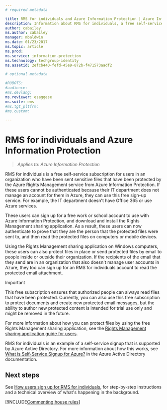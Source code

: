 ```yaml
---
# required metadata

title: RMS for individuals and Azure Information Protection | Azure Information Protection
description: Information about RMS for individuals, a free self-service subscription for users in an organization who have been sent sensitive files that have been protected by the Azure Rights Management service, but these users cannot be authenticated because their IT department does not manage an account for them in Azure. 
author: cabailey
ms.author: cabailey
manager: mbaldwin
ms.date: 01/23/2017
ms.topic: article
ms.prod:
ms.service: information-protection
ms.technology: techgroup-identity
ms.assetid: 2efcb440-fefd-45e9-872b-f471573aadf2

# optional metadata

#ROBOTS:
#audience:
#ms.devlang:
ms.reviewer: esaggese
ms.suite: ems
#ms.tgt_pltfrm:
#ms.custom:

---
```


# RMS for individuals and Azure Information Protection

>*Applies to: Azure Information Protection*

RMS for individuals is a free self-service subscription for users in an organization who have been sent sensitive files that have been protected by the Azure Rights Management service from Azure Information Protection. If these users cannot be authenticated because their IT department does not manage an account for them in Azure, they can use this free sign-up service. For example, the IT department doesn't have Office 365 or use Azure services.

These users can sign up for a free work or school account to use with Azure Information Protection, and download and install the Rights Management sharing application. As a result, these users can now authenticate to prove that they are the person that the protected files were sent to, and then read the protected files on computers or mobile devices.

Using the Rights Management sharing application on Windows computers, these users can also protect files in place or send protected files by email to people inside or outside their organization. If the recipients of the email that they send are in an organization that also doesn't manage user accounts in Azure, they too can sign up for an RMS for individuals account to read the protected email attachment.

> [!IMPORTANT]
> This free subscription ensures that authorized people can always read files that have been protected. Currently, you can also use this free subscription to protect documents and create new protected email messages, but the ability to author new protected content is intended for trial use only and might be removed in the future. 

For more information about how you can protect files by using the free Rights Management sharing application, see the [Rights Management sharing application guide for users](../rms-client/sharing-app-user-guide.md).

RMS for individuals is an example of a self-service signup that is supported by Azure Active Directory. For more information about how this works, see [What is Self-Service Signup for Azure?](/active-directory/active-directory-self-service-signup) in the Azure Active Directory documentation. 

## Next steps
See [How users sign up for RMS for individuals](rms-for-individuals-user-sign-up.md), for step-by-step instructions and a technical overview of what's happening in the background. 

[!INCLUDE[Commenting house rules](../includes/houserules.md)]

